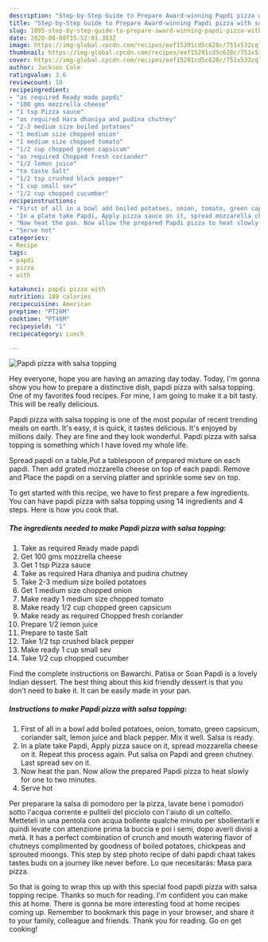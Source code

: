 ```yaml
---
description: "Step-by-Step Guide to Prepare Award-winning Papdi pizza with salsa topping"
title: "Step-by-Step Guide to Prepare Award-winning Papdi pizza with salsa topping"
slug: 1095-step-by-step-guide-to-prepare-award-winning-papdi-pizza-with-salsa-topping
date: 2020-08-08T15:52:01.383Z
image: https://img-global.cpcdn.com/recipes/eef15291cd5c628c/751x532cq70/papdi-pizza-with-salsa-topping-recipe-main-photo.jpg
thumbnail: https://img-global.cpcdn.com/recipes/eef15291cd5c628c/751x532cq70/papdi-pizza-with-salsa-topping-recipe-main-photo.jpg
cover: https://img-global.cpcdn.com/recipes/eef15291cd5c628c/751x532cq70/papdi-pizza-with-salsa-topping-recipe-main-photo.jpg
author: Jackson Cole
ratingvalue: 3.6
reviewcount: 10
recipeingredient:
- "as required Ready made papdi"
- "100 gms mozzrella cheese"
- "1 tsp Pizza sauce"
- "as required Hara dhaniya and pudina chutney"
- "2-3 medium size boiled potatoes"
- "1 medium size chopped onion"
- "1 medium size chopped tomato"
- "1/2 cup chopped green capsicum"
- "as required Chopped fresh coriander"
- "1/2 lemon juice"
- "to taste Salt"
- "1/2 tsp crushed black pepper"
- "1 cup small sev"
- "1/2 cup chopped cucumber"
recipeinstructions:
- "First of all in a bowl add boiled potatoes, onion, tomato, green capsicum, coriander salt, lemon juice and black pepper. Mix it well. Salsa is ready."
- "In a plate take Papdi, Apply pizza sauce on it, spread mozzarella cheese on it. Repeat this process again. Put salsa on Papdi and green chutney. Last spread sev on it."
- "Now heat the pan. Now allow the prepared Papdi pizza to heat slowly for one to two minutes."
- "Serve hot"
categories:
- Recipe
tags:
- papdi
- pizza
- with

katakunci: papdi pizza with 
nutrition: 189 calories
recipecuisine: American
preptime: "PT26M"
cooktime: "PT46M"
recipeyield: "1"
recipecategory: Lunch

---
```



![Papdi pizza with salsa topping](https://img-global.cpcdn.com/recipes/eef15291cd5c628c/751x532cq70/papdi-pizza-with-salsa-topping-recipe-main-photo.jpg)

Hey everyone, hope you are having an amazing day today. Today, I'm gonna show you how to prepare a distinctive dish, papdi pizza with salsa topping. One of my favorites food recipes. For mine, I am going to make it a bit tasty. This will be really delicious.

Papdi pizza with salsa topping is one of the most popular of recent trending meals on earth. It's easy, it is quick, it tastes delicious. It's enjoyed by millions daily. They are fine and they look wonderful. Papdi pizza with salsa topping is something which I have loved my whole life.

Spread papdi on a table,Put a tablespoon of prepared mixture on each papdi. Then add grated mozzarella cheese on top of each papdi. Remove and Place the papdi on a serving platter and sprinkle some sev on top.


To get started with this recipe, we have to first prepare a few ingredients. You can have papdi pizza with salsa topping using 14 ingredients and 4 steps. Here is how you cook that.

<!--inarticleads1-->

##### The ingredients needed to make Papdi pizza with salsa topping:

1. Take as required Ready made papdi
1. Get 100 gms mozzrella cheese
1. Get 1 tsp Pizza sauce
1. Take as required Hara dhaniya and pudina chutney
1. Take 2-3 medium size boiled potatoes
1. Get 1 medium size chopped onion
1. Make ready 1 medium size chopped tomato
1. Make ready 1/2 cup chopped green capsicum
1. Make ready as required Chopped fresh coriander
1. Prepare 1/2 lemon juice
1. Prepare to taste Salt
1. Take 1/2 tsp crushed black pepper
1. Make ready 1 cup small sev
1. Take 1/2 cup chopped cucumber


Find the complete instructions on Bawarchi. Patisa or Soan Papdi is a lovely Indian dessert. The best thing about this kid friendly dessert is that you don&#39;t need to bake it. It can be easily made in your pan. 

<!--inarticleads2-->

##### Instructions to make Papdi pizza with salsa topping:

1. First of all in a bowl add boiled potatoes, onion, tomato, green capsicum, coriander salt, lemon juice and black pepper. Mix it well. Salsa is ready.
1. In a plate take Papdi, Apply pizza sauce on it, spread mozzarella cheese on it. Repeat this process again. Put salsa on Papdi and green chutney. Last spread sev on it.
1. Now heat the pan. Now allow the prepared Papdi pizza to heat slowly for one to two minutes.
1. Serve hot


Per preparare la salsa di pomodoro per la pizza, lavate bene i pomodori sotto l&#39;acqua corrente e puliteli del picciolo con l&#39;aiuto di un coltello. Metteteli in una pentola con acqua bollente qualche minuto per sbollentarli e quindi levate con attenzione prima la buccia e poi i semi, dopo averli divisi a metà. It has a perfect combination of crunch and mouth watering flavor of chutneys complimented by goodness of boiled potatoes, chickpeas and sprouted moongs. This step by step photo recipe of dahi papdi chaat takes tastes buds on a journey like never before. Lo que necesitarás: Masa para pizza. 

So that is going to wrap this up with this special food papdi pizza with salsa topping recipe. Thanks so much for reading. I'm confident you can make this at home. There is gonna be more interesting food at home recipes coming up. Remember to bookmark this page in your browser, and share it to your family, colleague and friends. Thank you for reading. Go on get cooking!
